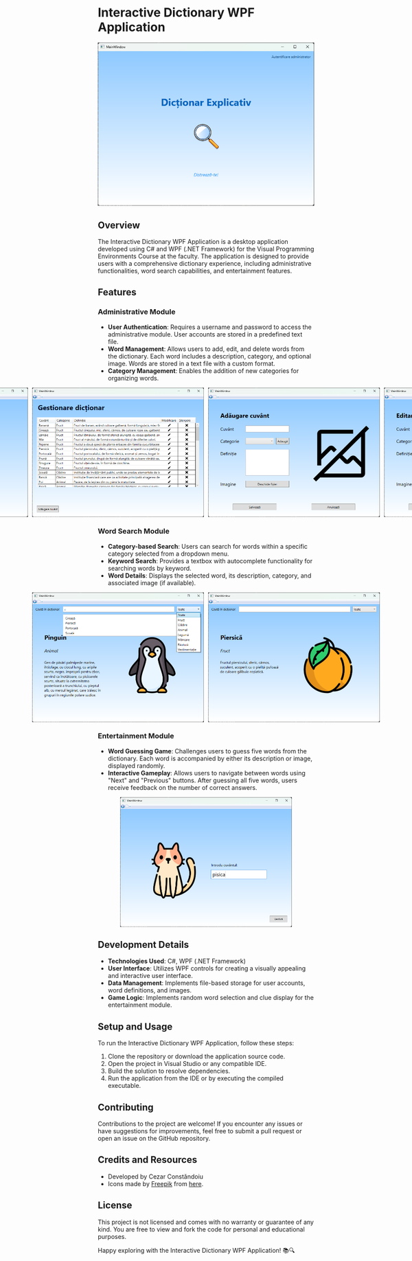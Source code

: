 # Interactive Dictionary WPF Application

![Dictionary Application](images/home.png)

## Overview

The Interactive Dictionary WPF Application is a desktop application developed using C# and WPF (.NET Framework) for the Visual Programming Environments Course at the faculty. The application is designed to provide users with a comprehensive dictionary experience, including administrative functionalities, word search capabilities, and entertainment features.

## Features

### Administrative Module

- **User Authentication**: Requires a username and password to access the administrative module. User accounts are stored in a predefined text file.
- **Word Management**: Allows users to add, edit, and delete words from the dictionary. Each word includes a description, category, and optional image. Words are stored in a text file with a custom format.
- **Category Management**: Enables the addition of new categories for organizing words.

<div style="display: flex; justify-content: center;">
    <img src="images/admin-login.png" alt="Image 1" style="margin-right: 10px; width: 400px;">
    <img src="images/admin-page.png" alt="Image 2" style="margin-right: 10px; width: 400px;">
    <img src="images/add.png" alt="Image 3" style="margin-right: 10px; width: 400px;">
    <img src="images/edit.png" alt="Image 4" style="width: 400px;">
</div>

### Word Search Module

- **Category-based Search**: Users can search for words within a specific category selected from a dropdown menu.
- **Keyword Search**: Provides a textbox with autocomplete functionality for searching words by keyword.
- **Word Details**: Displays the selected word, its description, category, and associated image (if available).

<div style="display: flex; justify-content: center;">
    <img src="images/search.png" alt="Image 1" style="margin-right: 10px; width: 400px;">
    <img src="images/result.png" alt="Image 4" style="width: 400px;">
</div>

### Entertainment Module

- **Word Guessing Game**: Challenges users to guess five words from the dictionary. Each word is accompanied by either its description or image, displayed randomly.
- **Interactive Gameplay**: Allows users to navigate between words using "Next" and "Previous" buttons. After guessing all five words, users receive feedback on the number of correct answers.

<div style="display: flex; justify-content: center;">
    <img src="images/game.png" alt="Image 4" style="width: 400px;">
</div>

## Development Details

- **Technologies Used**: C#, WPF (.NET Framework)
- **User Interface**: Utilizes WPF controls for creating a visually appealing and interactive user interface.
- **Data Management**: Implements file-based storage for user accounts, word definitions, and images.
- **Game Logic**: Implements random word selection and clue display for the entertainment module.

## Setup and Usage

To run the Interactive Dictionary WPF Application, follow these steps:

1. Clone the repository or download the application source code.
2. Open the project in Visual Studio or any compatible IDE.
3. Build the solution to resolve dependencies.
4. Run the application from the IDE or by executing the compiled executable.

## Contributing

Contributions to the project are welcome! If you encounter any issues or have suggestions for improvements, feel free to submit a pull request or open an issue on the GitHub repository.

## Credits and Resources

- Developed by Cezar Constăndoiu
- Icons made by [Freepik](https://www.freepik.com) from [here](https://www.freepik.com/author/freepik/icons/special-lineal-color_15?t=f).

## License

This project is not licensed and comes with no warranty or guarantee of any kind. You are free to view and fork the code for personal and educational purposes.

Happy exploring with the Interactive Dictionary WPF Application! 📚🔍
